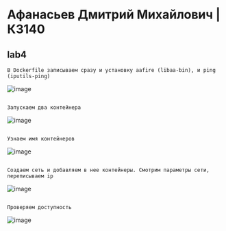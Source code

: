 # Афанасьев Дмитрий Михайлович | К3140
## lab4
```
В Dockerfile записываем сразу и установку aafire (libaa-bin), и ping (iputils-ping)

```
![image](https://github.com/user-attachments/assets/dd3bac0d-9b2a-4690-8ab8-0a154c4807df)

```

Запускаем два контейнера 

```
![image](https://github.com/user-attachments/assets/82d436c4-130e-4017-9916-24e6aeececfc)
```

Узнаем имя контейнеров

```

![image](https://github.com/user-attachments/assets/76b49ea6-159b-4828-9834-b451faff8c5c)


```

Создаем сеть и добавляем в нее контейнеры. Смотрим параметры сети, переписываем ip

```

![image](https://github.com/user-attachments/assets/d55b608d-b2e4-484c-93c3-57122465ebaf)

```

Проверяем доступность

```

![image](https://github.com/user-attachments/assets/7b69ba71-1f1d-49e3-a988-e575295367d2)
